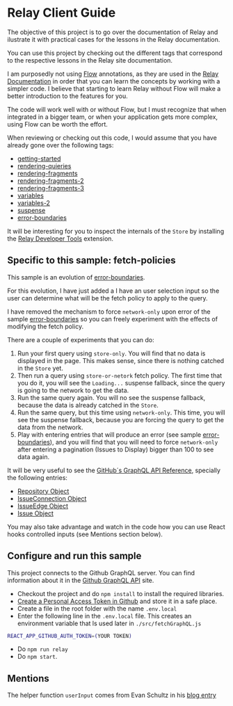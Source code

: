 # Relay Client Guide

The objective of this project is to go over the documentation of Relay and ilustrate it with practical cases for the lessons in the Relay documentation.

You can use this project by checking out the different tags that correspond to the respective lessons in the Relay site documentation.

I am purposedly not using [Flow](https://flow.org/) annotations, as they are used in the [Relay Documentation](https://relay.dev/docs/) in order that you can learn the concepts by working with a simpler code. I believe that starting to learn Relay without Flow will make a better introduction to the features for you.

The code will work well with or without Flow, but I must recognize that when integrated in a bigger team, or when your application gets more complex, using Flow can be worth the effort.

When reviewing or checking out this code, I would assume that you have already gone over the following tags:

- [getting-started](https://github.com/rafasanmartinez/relay-client-guide/tree/getting-started)
- [rendering-quieries](https://github.com/rafasanmartinez/relay-client-guide/tree/rendering-quieries)
- [rendering-fragments](https://github.com/rafasanmartinez/relay-client-guide/tree/rendering-fragments)
- [rendering-fragments-2](https://github.com/rafasanmartinez/relay-client-guide/tree/rendering-fragments-2)
- [rendering-fragments-3](https://github.com/rafasanmartinez/relay-client-guide/tree/rendering-fragments-3)
- [variables](https://github.com/rafasanmartinez/relay-client-guide/tree/variables)
- [variables-2](https://github.com/rafasanmartinez/relay-client-guide/tree/variables-2)
- [suspense](https://github.com/rafasanmartinez/relay-client-guide/tree/suspense)
- [error-boundaries](https://github.com/rafasanmartinez/relay-client-guide/tree/error-boundaries)

It will be interesting for you to inspect the internals of the `Store` by installing the [Relay Developer Tools](https://chrome.google.com/webstore/detail/relay-developer-tools/ncedobpgnmkhcmnnkcimnobpfepidadl) extension.

## Specific to this sample: fetch-policies

This sample is an evolution of [error-boundaries](https://github.com/rafasanmartinez/relay-client-guide/tree/error-boundaries).

For this evolution, I have just added a I have an user selection input so the user can determine what will be the fetch policy to apply to the query.

I have removed the mechanism to force `network-only` upon error of the sample [error-boundaries](https://github.com/rafasanmartinez/relay-client-guide/tree/error-boundaries) so you can freely experiment with the effects of modifying the fetch policy.

There are a couple of experiments that you can do:

1. Run your first query using `store-only`. You will find that no data is displayed in the page. This makes sense, since there is nothing catched in the `Store` yet.
2. Then run a query using `store-or-netork` fetch policy. The first time that you do it, you will see the `Loading...` suspense fallback, since the query is going to the network to get the data.
3. Run the same query again. You will no see the suspense fallback, because the data is already catched in the `Store`.
4. Run the same query, but this time using `network-only`. This time, you will see the suspense fallback, because you are forcing the query to get the data from the network.
5. Play with entering entries that will produce an error (see sample [error-boundaries](https://github.com/rafasanmartinez/relay-client-guide/tree/error-boundaries)), and you will find that you will need to force `network-only` after entering a pagination (Issues to Display) bigger than 100 to see data again.


It will be very useful to see the [GitHub´s GraphQL API Reference](https://docs.github.com/en/graphql), specially the following entries:

- [Repository Object](https://docs.github.com/en/graphql/reference/objects#repository)
- [IssueConnection Object](https://docs.github.com/en/graphql/reference/objects#issueconnection)
- [IssueEdge Object](https://docs.github.com/en/graphql/reference/objects#issueconnection)
- [Issue Object](https://docs.github.com/en/graphql/reference/objects#issueconnection)

You may also take advantage and watch in the code how you can use React hooks controlled inputs (see Mentions section below).

## Configure and run this sample

This project connects to the Github GraphQL server. You can find information about it in the [Github GraphQL API](https://docs.github.com/es/graphql) site.

- Checkout the project and do `npm install` to install the required libraries.
- [Create a Personal Access Token in Github](https://docs.github.com/es/authentication/keeping-your-account-and-data-secure/creating-a-personal-access-token) and store it in a safe place.
- Create a file in the root folder with the name `.env.local`
- Enter the following line in the `.env.local` file. This creates an environment variable that ls used later in `./src/fetchGraphQL.js`

```sh
REACT_APP_GITHUB_AUTH_TOKEN=(YOUR TOKEN)
```
- Do `npm run relay`
- Do `npm start`.

## Mentions

The helper function `userInput` comes from Evan Schultz in his [blog entry](https://rangle.io/blog/simplifying-controlled-inputs-with-hooks/)
